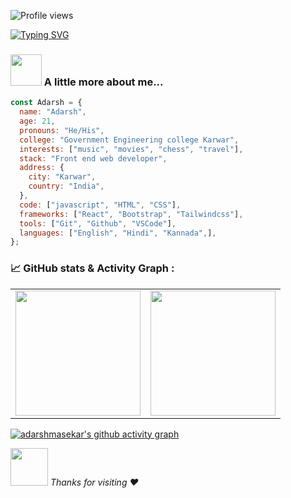![Profile views](https://gpvc.arturio.dev/adarshmasekar)


[![Typing SVG](https://readme-typing-svg.herokuapp.com?lines=Hi+there+%F0%9F%91%8B+I+am+Adarsh+Masekar;Welcome+to+My+Profile!++)](https://git.io/typing-svg)
### <img src="https://media.giphy.com/media/VgCDAzcKvsR6OM0uWg/giphy.gif" width="50"> A little more about me...
```javascript
const Adarsh = {
  name: "Adarsh",
  age: 21,
  pronouns: "He/His",
  college: "Government Engineering college Karwar",
  interests: ["music", "movies", "chess", "travel"],
  stack: "Front end web developer",
  address: {
    city: "Karwar",
    country: "India",
  },
  code: ["javascript", "HTML", "CSS"],
  frameworks: ["React", "Bootstrap", "Tailwindcss"],
  tools: ["Git", "Github", "VSCode"],
  languages: ["English", "Hindi", "Kannada",],
};
```
### 📈 GitHub stats & Activity Graph :
<table cellpadding="0">
  <tr style="padding: 10">
    <!-- GitHub Stats Card -->  
    <td valign="top"><img height="200" src="https://github-readme-stats.vercel.app/api?username=adarshmasekar&theme=dracula&include_all_commits=true"/></td>
    <!-- GitHub Top Language Card -->
    <td valign="top"><img height="200" src="https://github-readme-stats.vercel.app/api/top-langs/?username=adarshmasekar&theme=dracula&layout=compact"/></td>
  </tr>
</table>

[![adarshmasekar's github activity graph](https://activity-graph.herokuapp.com/graph?username=adarshmasekar&theme=react-dark)](https://github.com/ashutosh00710/github-readme-activity-graph)






<img src="https://media.giphy.com/media/LnQjpWaON8nhr21vNW/giphy.gif" width="60"> <em> Thanks for visiting :heart: </em>
